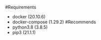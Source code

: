 #Requirements
* docker (20.10.6)
* docker-compose (1.29.2)
#Recommends
* python3.8 (3.8.5)
* pip3 (21.1.1)